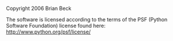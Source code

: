 Copyright 2006 Brian Beck

The software is licensed according to the terms of the PSF (Python Software Foundation) license found here: http://www.python.org/psf/license/